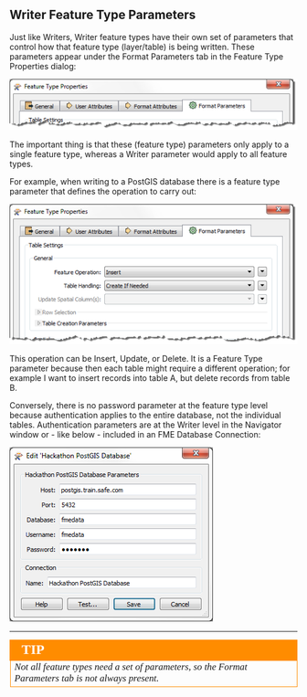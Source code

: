 ## Writer Feature Type Parameters ##
Just like Writers, Writer feature types have their own set of parameters that control how that feature type (layer/table) is being written. These parameters appear under the Format Parameters tab in the Feature Type Properties dialog:

![](./Images/Img4.63.WriterFeatureTypeFormatParamsTab.png)

The important thing is that these (feature type) parameters only apply to a single feature type, whereas a Writer parameter would apply to all feature types.

For example, when writing to a PostGIS database there is a feature type parameter that defines the operation to carry out:

![](./Images/Img4.64.WriterFeatureTypeFormatParamsTab.png)

This operation can be Insert, Update, or Delete. It is a Feature Type parameter because then each table might require a different operation; for example I want to insert records into table A, but delete records from table B.

Conversely, there is no password parameter at the feature type level because authentication applies to the entire database, not the individual tables. Authentication parameters are at the Writer level in the Navigator window or - like below - included in an FME Database Connection:

![](./Images/Img4.65.WriterAuthenticationParamsInConnection.png)

---

<!--Tip Section--> 

<table style="border-spacing: 0px">
<tr>
<td style="vertical-align:middle;background-color:darkorange;border: 2px solid darkorange">
<i class="fa fa-info-circle fa-lg fa-pull-left fa-fw" style="color:white;padding-right: 12px;vertical-align:text-top"></i>
<span style="color:white;font-size:x-large;font-weight: bold;font-family:serif">TIP</span>
</td>
</tr>

<tr>
<td style="border: 1px solid darkorange">
<span style="font-family:serif; font-style:italic; font-size:larger">
Not all feature types need a set of parameters, so the Format Parameters tab is not always present.
</span>
</td>
</tr>
</table>